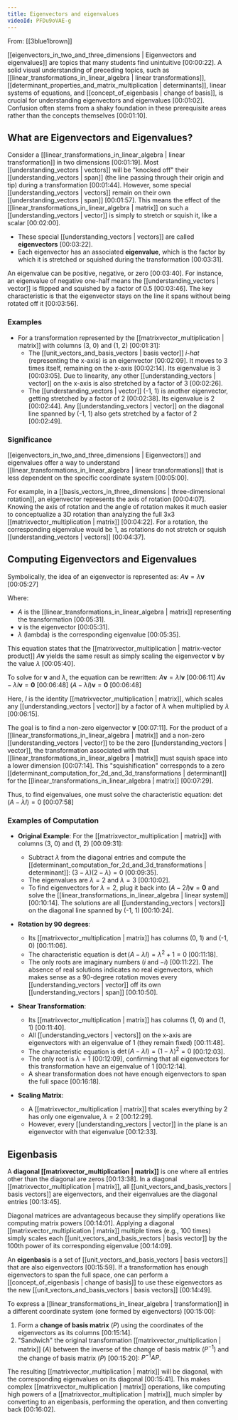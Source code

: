 ```yaml
---
title: Eigenvectors and eigenvalues
videoId: PFDu9oVAE-g
---
```


From: [[3blue1brown]] <br/> 

[[eigenvectors_in_two_and_three_dimensions | Eigenvectors and eigenvalues]] are topics that many students find unintuitive <a class="yt-timestamp" data-t="00:00:22">[00:00:22]</a>. A solid visual understanding of preceding topics, such as [[linear_transformations_in_linear_algebra | linear transformations]], [[determinant_properties_and_matrix_multiplication | determinants]], linear systems of equations, and [[concept_of_eigenbasis | change of basis]], is crucial for understanding eigenvectors and eigenvalues <a class="yt-timestamp" data-t="00:00:54">[00:01:02]</a>. Confusion often stems from a shaky foundation in these prerequisite areas rather than the concepts themselves <a class="yt-timestamp" data-t="00:01:10">[00:01:10]</a>.

## What are Eigenvectors and Eigenvalues?

Consider a [[linear_transformations_in_linear_algebra | linear transformation]] in two dimensions <a class="yt-timestamp" data-t="00:01:19">[00:01:19]</a>. Most [[understanding_vectors | vectors]] will be "knocked off" their [[understanding_vectors | span]] (the line passing through their origin and tip) during a transformation <a class="yt-timestamp" data-t="00:01:44">[00:01:44]</a>. However, some special [[understanding_vectors | vectors]] remain on their own [[understanding_vectors | span]] <a class="yt-timestamp" data-t="00:01:57">[00:01:57]</a>. This means the effect of the [[linear_transformations_in_linear_algebra | matrix]] on such a [[understanding_vectors | vector]] is simply to stretch or squish it, like a scalar <a class="yt-timestamp" data-t="00:02:00">[00:02:00]</a>.

*   These special [[understanding_vectors | vectors]] are called **eigenvectors** <a class="yt-timestamp" data-t="00:03:22">[00:03:22]</a>.
*   Each eigenvector has an associated **eigenvalue**, which is the factor by which it is stretched or squished during the transformation <a class="yt-timestamp" data-t="00:03:27">[00:03:31]</a>.

An eigenvalue can be positive, negative, or zero <a class="yt-timestamp" data-t="00:03:40">[00:03:40]</a>. For instance, an eigenvalue of negative one-half means the [[understanding_vectors | vector]] is flipped and squished by a factor of 0.5 <a class="yt-timestamp" data-t="00:03:46">[00:03:46]</a>. The key characteristic is that the eigenvector stays on the line it spans without being rotated off it <a class="yt-timestamp" data-t="00:03:56">[00:03:56]</a>.

### Examples

*   For a transformation represented by the [[matrixvector_multiplication | matrix]] with columns (3, 0) and (1, 2) <a class="yt-timestamp" data-t="00:01:31">[00:01:31]</a>:
    *   The [[unit_vectors_and_basis_vectors | basis vector]] *i-hat* (representing the x-axis) is an eigenvector <a class="yt-timestamp" data-t="00:02:09">[00:02:09]</a>. It moves to 3 times itself, remaining on the x-axis <a class="yt-timestamp" data-t="00:02:14">[00:02:14]</a>. Its eigenvalue is 3 <a class="yt-timestamp" data-t="00:03:05">[00:03:05]</a>. Due to linearity, any other [[understanding_vectors | vector]] on the x-axis is also stretched by a factor of 3 <a class="yt-timestamp" data-t="00:02:26">[00:02:26]</a>.
    *   The [[understanding_vectors | vector]] (-1, 1) is another eigenvector, getting stretched by a factor of 2 <a class="yt-timestamp" data-t="00:02:38">[00:02:38]</a>. Its eigenvalue is 2 <a class="yt-timestamp" data-t="00:02:44">[00:02:44]</a>. Any [[understanding_vectors | vector]] on the diagonal line spanned by (-1, 1) also gets stretched by a factor of 2 <a class="yt-timestamp" data-t="00:02:49">[00:02:49]</a>.

### Significance

[[eigenvectors_in_two_and_three_dimensions | Eigenvectors]] and eigenvalues offer a way to understand [[linear_transformations_in_linear_algebra | linear transformations]] that is less dependent on the specific coordinate system <a class="yt-timestamp" data-t="00:05:00">[00:05:00]</a>.

For example, in a [[basis_vectors_in_three_dimensions | three-dimensional rotation]], an eigenvector represents the axis of rotation <a class="yt-timestamp" data-t="00:04:07">[00:04:07]</a>. Knowing the axis of rotation and the angle of rotation makes it much easier to conceptualize a 3D rotation than analyzing the full 3x3 [[matrixvector_multiplication | matrix]] <a class="yt-timestamp" data-t="00:04:22">[00:04:22]</a>. For a rotation, the corresponding eigenvalue would be 1, as rotations do not stretch or squish [[understanding_vectors | vectors]] <a class="yt-timestamp" data-t="00:04:37">[00:04:37]</a>.

## Computing Eigenvectors and Eigenvalues

Symbolically, the idea of an eigenvector is represented as:
$A\mathbf{v} = \lambda\mathbf{v}$ <a class="yt-timestamp" data-t="00:05:27">[00:05:27]</a>

Where:
*   $A$ is the [[linear_transformations_in_linear_algebra | matrix]] representing the transformation <a class="yt-timestamp" data-t="00:05:31">[00:05:31]</a>.
*   $\mathbf{v}$ is the eigenvector <a class="yt-timestamp" data-t="00:05:31">[00:05:31]</a>.
*   $\lambda$ (lambda) is the corresponding eigenvalue <a class="yt-timestamp" data-t="00:05:35">[00:05:35]</a>.

This equation states that the [[matrixvector_multiplication | matrix-vector product]] $A\mathbf{v}$ yields the same result as simply scaling the eigenvector $\mathbf{v}$ by the value $\lambda$ <a class="yt-timestamp" data-t="00:05:40">[00:05:40]</a>.

To solve for $\mathbf{v}$ and $\lambda$, the equation can be rewritten:
$A\mathbf{v} = \lambda I\mathbf{v}$ <a class="yt-timestamp" data-t="00:06:11">[00:06:11]</a>
$A\mathbf{v} - \lambda I\mathbf{v} = \mathbf{0}$ <a class="yt-timestamp" data-t="00:06:48">[00:06:48]</a>
$(A - \lambda I)\mathbf{v} = \mathbf{0}$ <a class="yt-timestamp" data-t="00:06:48">[00:06:48]</a>

Here, $I$ is the identity [[matrixvector_multiplication | matrix]], which scales any [[understanding_vectors | vector]] by a factor of $\lambda$ when multiplied by $\lambda$ <a class="yt-timestamp" data-t="00:06:15">[00:06:15]</a>.

The goal is to find a non-zero eigenvector $\mathbf{v}$ <a class="yt-timestamp" data-t="00:07:11">[00:07:11]</a>. For the product of a [[linear_transformations_in_linear_algebra | matrix]] and a non-zero [[understanding_vectors | vector]] to be the zero [[understanding_vectors | vector]], the transformation associated with that [[linear_transformations_in_linear_algebra | matrix]] must squish space into a lower dimension <a class="yt-timestamp" data-t="00:07:14">[00:07:14]</a>. This "squishification" corresponds to a zero [[determinant_computation_for_2d_and_3d_transformations | determinant]] for the [[linear_transformations_in_linear_algebra | matrix]] <a class="yt-timestamp" data-t="00:07:29">[00:07:29]</a>.

Thus, to find eigenvalues, one must solve the characteristic equation:
$\det(A - \lambda I) = 0$ <a class="yt-timestamp" data-t="00:07:58">[00:07:58]</a>

### Examples of Computation

*   **Original Example**: For the [[matrixvector_multiplication | matrix]] with columns (3, 0) and (1, 2) <a class="yt-timestamp" data-t="00:09:31">[00:09:31]</a>:
    *   Subtract $\lambda$ from the diagonal entries and compute the [[determinant_computation_for_2d_and_3d_transformations | determinant]]: $(3 - \lambda)(2 - \lambda) = 0$ <a class="yt-timestamp" data-t="00:09:35">[00:09:35]</a>.
    *   The eigenvalues are $\lambda = 2$ and $\lambda = 3$ <a class="yt-timestamp" data-t="00:09:50">[00:10:02]</a>.
    *   To find eigenvectors for $\lambda = 2$, plug it back into $(A - 2I)\mathbf{v} = \mathbf{0}$ and solve the [[linear_transformations_in_linear_algebra | linear system]] <a class="yt-timestamp" data-t="00:10:09">[00:10:14]</a>. The solutions are all [[understanding_vectors | vectors]] on the diagonal line spanned by (-1, 1) <a class="yt-timestamp" data-t="00:10:24">[00:10:24]</a>.

*   **Rotation by 90 degrees**:
    *   Its [[matrixvector_multiplication | matrix]] has columns (0, 1) and (-1, 0) <a class="yt-timestamp" data-t="00:11:06">[00:11:06]</a>.
    *   The characteristic equation is $\det(A - \lambda I) = \lambda^2 + 1 = 0$ <a class="yt-timestamp" data-t="00:11:11">[00:11:18]</a>.
    *   The only roots are imaginary numbers ($i$ and $-i$) <a class="yt-timestamp" data-t="00:11:22">[00:11:22]</a>. The absence of real solutions indicates no real eigenvectors, which makes sense as a 90-degree rotation moves every [[understanding_vectors | vector]] off its own [[understanding_vectors | span]] <a class="yt-timestamp" data-t="00:10:50">[00:10:50]</a>.

*   **Shear Transformation**:
    *   Its [[matrixvector_multiplication | matrix]] has columns (1, 0) and (1, 1) <a class="yt-timestamp" data-t="00:11:40">[00:11:40]</a>.
    *   All [[understanding_vectors | vectors]] on the x-axis are eigenvectors with an eigenvalue of 1 (they remain fixed) <a class="yt-timestamp" data-t="00:11:48">[00:11:48]</a>.
    *   The characteristic equation is $\det(A - \lambda I) = (1 - \lambda)^2 = 0$ <a class="yt-timestamp" data-t="00:11:58">[00:12:03]</a>.
    *   The only root is $\lambda = 1$ <a class="yt-timestamp" data-t="00:12:09">[00:12:09]</a>, confirming that all eigenvectors for this transformation have an eigenvalue of 1 <a class="yt-timestamp" data-t="00:12:14">[00:12:14]</a>.
    *   A shear transformation does not have enough eigenvectors to span the full space <a class="yt-timestamp" data-t="00:16:18">[00:16:18]</a>.

*   **Scaling Matrix**:
    *   A [[matrixvector_multiplication | matrix]] that scales everything by 2 has only one eigenvalue, $\lambda = 2$ <a class="yt-timestamp" data-t="00:12:29">[00:12:29]</a>.
    *   However, every [[understanding_vectors | vector]] in the plane is an eigenvector with that eigenvalue <a class="yt-timestamp" data-t="00:12:33">[00:12:33]</a>.

## Eigenbasis

A **diagonal [[matrixvector_multiplication | matrix]]** is one where all entries other than the diagonal are zeros <a class="yt-timestamp" data-t="00:13:38">[00:13:38]</a>. In a diagonal [[matrixvector_multiplication | matrix]], all [[unit_vectors_and_basis_vectors | basis vectors]] are eigenvectors, and their eigenvalues are the diagonal entries <a class="yt-timestamp" data-t="00:13:45">[00:13:45]</a>.

Diagonal matrices are advantageous because they simplify operations like computing matrix powers <a class="yt-timestamp" data-t="00:13:57">[00:14:01]</a>. Applying a diagonal [[matrixvector_multiplication | matrix]] multiple times (e.g., 100 times) simply scales each [[unit_vectors_and_basis_vectors | basis vector]] by the 100th power of its corresponding eigenvalue <a class="yt-timestamp" data-t="00:14:09">[00:14:09]</a>.

An **eigenbasis** is a set of [[unit_vectors_and_basis_vectors | basis vectors]] that are also eigenvectors <a class="yt-timestamp" data-t="00:15:55">[00:15:59]</a>. If a transformation has enough eigenvectors to span the full space, one can perform a [[concept_of_eigenbasis | change of basis]] to use these eigenvectors as the new [[unit_vectors_and_basis_vectors | basis vectors]] <a class="yt-timestamp" data-t="00:14:42">[00:14:49]</a>.

To express a [[linear_transformations_in_linear_algebra | transformation]] in a different coordinate system (one formed by eigenvectors) <a class="yt-timestamp" data-t="00:15:00">[00:15:00]</a>:
1.  Form a **change of basis matrix** ($P$) using the coordinates of the eigenvectors as its columns <a class="yt-timestamp" data-t="00:15:08">[00:15:14]</a>.
2.  "Sandwich" the original transformation [[matrixvector_multiplication | matrix]] ($A$) between the inverse of the change of basis matrix ($P^{-1}$) and the change of basis matrix ($P$) <a class="yt-timestamp" data-t="00:15:20">[00:15:20]</a>: $P^{-1}AP$.

The resulting [[matrixvector_multiplication | matrix]] will be diagonal, with the corresponding eigenvalues on its diagonal <a class="yt-timestamp" data-t="00:15:37">[00:15:41]</a>. This makes complex [[matrixvector_multiplication | matrix]] operations, like computing high powers of a [[matrixvector_multiplication | matrix]], much simpler by converting to an eigenbasis, performing the operation, and then converting back <a class="yt-timestamp" data-t="00:16:02">[00:16:02]</a>.